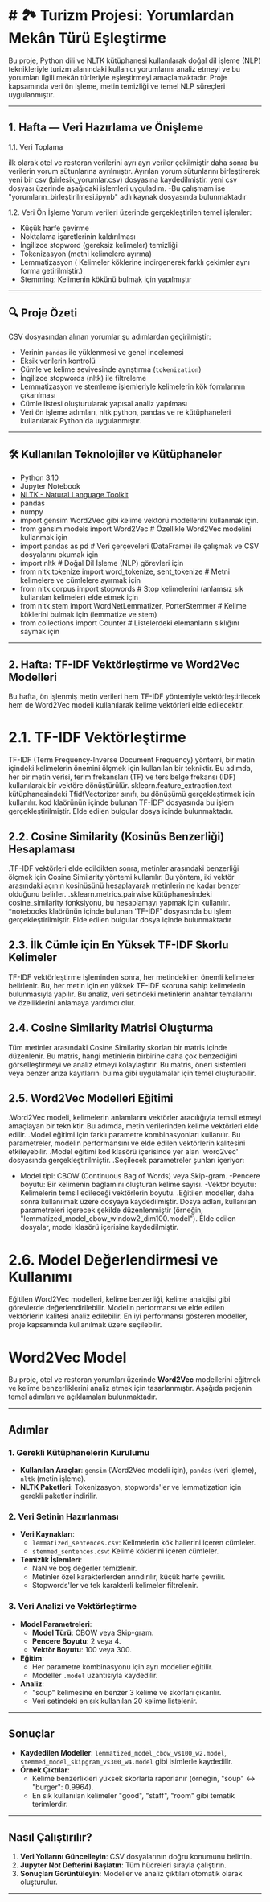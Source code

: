 #  # 🏞️ Turizm Projesi: Yorumlardan Mekân Türü Eşleştirme

Bu proje, Python dili ve NLTK kütüphanesi kullanılarak doğal dil işleme (NLP) teknikleriyle turizm alanındaki kullanıcı yorumlarını analiz etmeyi ve bu yorumları ilgili mekân türleriyle eşleştirmeyi amaçlamaktadır. Proje kapsamında veri ön işleme, metin temizliği ve temel NLP süreçleri uygulanmıştır.

---

## 1. Hafta — Veri Hazırlama ve Önişleme
1.1. Veri Toplama

ilk olarak otel ve restoran verilerini ayrı ayrı veriler çekilmiştir daha sonra bu verilerin yorum sütunlarına ayrılmıştır.
Ayırılan yorum sütunlarını birleştirerek yeni bir csv (birlesik_yorumlar.csv) dosyasına kaydedilmiştir.
yeni csv dosyası üzerinde aşağıdaki işlemleri uyguladım.
-Bu çalışmam ise "yorumların_birleştirilmesi.ipynb" adlı kaynak dosyasında bulunmaktadır

1.2. Veri Ön İşleme
Yorum verileri üzerinde gerçekleştirilen temel işlemler:

-  Küçük harfe çevirme  
-  Noktalama işaretlerinin kaldırılması  
-  İngilizce stopword (gereksiz kelimeler) temizliği  
-  Tokenizasyon (metni kelimelere ayırma)  
-  Lemmatizasyon ( Kelimeler köklerine indirgenerek farklı çekimler aynı forma getirilmiştir.) 
- Stemming: Kelimenin kökünü bulmak için yapılmıştır

---

## 🔍 Proje Özeti

CSV dosyasından alınan yorumlar şu adımlardan geçirilmiştir:

- Verinin `pandas` ile yüklenmesi ve genel incelemesi
- Eksik verilerin kontrolü
- Cümle ve kelime seviyesinde ayrıştırma (`tokenization`)
- İngilizce stopwords (nltk) ile filtreleme
- Lemmatizasyon ve stemleme işlemleriyle kelimelerin kök formlarının çıkarılması
- Cümle listesi oluşturularak yapısal analiz yapılması
- Veri ön işleme adımları, nltk python, pandas ve re kütüphaneleri kullanılarak Python'da uygulanmıştır.

---

## 🛠️ Kullanılan Teknolojiler ve Kütüphaneler

- Python 3.10
- Jupyter Notebook
- [NLTK - Natural Language Toolkit](https://www.nltk.org/)
- pandas
- numpy
- import gensim   Word2Vec gibi kelime vektörü modellerini kullanmak için.
- from gensim.models import Word2Vec  # Özellikle Word2Vec modelini kullanmak için
- import pandas as pd  # Veri çerçeveleri (DataFrame) ile çalışmak ve CSV dosyalarını okumak için
- import nltk  # Doğal Dil İşleme (NLP) görevleri için
- from nltk.tokenize import word_tokenize, sent_tokenize  # Metni kelimelere ve cümlelere ayırmak için
- from nltk.corpus import stopwords  # Stop kelimelerini (anlamsız sık kullanılan kelimeler) elde etmek için
- from nltk.stem import WordNetLemmatizer, PorterStemmer  # Kelime köklerini bulmak için (lemmatize ve stem)
- from collections import Counter  # Listelerdeki elemanların sıklığını saymak için


---

##  2. Hafta: TF-IDF Vektörleştirme ve Word2Vec Modelleri 

Bu hafta, ön işlenmiş metin verileri hem TF-IDF yöntemiyle vektörleştirilecek hem de Word2Vec modeli kullanılarak kelime vektörleri elde edilecektir.

# 2.1. TF-IDF Vektörleştirme
TF-IDF (Term Frequency-Inverse Document Frequency) yöntemi, bir metin içindeki kelimelerin önemini ölçmek için kullanılan bir tekniktir. Bu adımda, her bir metin verisi, terim frekansları (TF) ve ters belge frekansı (IDF) kullanılarak bir vektöre dönüştürülür.
sklearn.feature_extraction.text kütüphanesindeki TfidfVectorizer sınıfı, bu dönüşümü gerçekleştirmek için kullanılır.
kod klaörünün içinde bulunan TF-İDF' dosyasında bu işlem gerçekleştirilmiştir. Elde edilen bulgular dosya içinde bulunmaktadır.

## 2.2. Cosine Similarity (Kosinüs Benzerliği) Hesaplaması
.TF-IDF vektörleri elde edildikten sonra, metinler arasındaki benzerliği ölçmek için Cosine 
 Similarity yöntemi kullanılır. Bu yöntem, iki vektör arasındaki açının kosinüsünü hesaplayarak 
 metinlerin ne kadar benzer olduğunu belirler.
.sklearn.metrics.pairwise kütüphanesindeki cosine_similarity fonksiyonu, bu hesaplamayı yapmak 
 için kullanılır. *notebooks klaörünün içinde bulunan 'TF-İDF' dosyasında bu işlem 
 gerçekleştirilmiştir. Elde edilen bulgular dosya içinde bulunmaktadır
 
## 2.3. İlk Cümle için En Yüksek TF-IDF Skorlu Kelimeler
TF-IDF vektörleştirme işleminden sonra, her metindeki en önemli kelimeler belirlenir. Bu, her metin için en yüksek TF-IDF skoruna sahip kelimelerin bulunmasıyla yapılır.
Bu analiz, veri setindeki metinlerin anahtar temalarını ve özelliklerini anlamaya yardımcı olur.

## 2.4. Cosine Similarity Matrisi Oluşturma
Tüm metinler arasındaki Cosine Similarity skorları bir matris içinde düzenlenir. Bu matris, hangi metinlerin birbirine daha çok benzediğini görselleştirmeyi ve analiz etmeyi kolaylaştırır.
Bu matris, öneri sistemleri veya benzer arıza kayıtlarını bulma gibi uygulamalar için temel oluşturabilir.
## 2.5. Word2Vec Modelleri Eğitimi
.Word2Vec modeli, kelimelerin anlamlarını vektörler aracılığıyla temsil etmeyi amaçlayan bir 
 tekniktir. Bu adımda, metin verilerinden kelime vektörleri elde edilir.
.Model eğitimi için farklı parametre kombinasyonları kullanılır. Bu parametreler, modelin 
 performansını ve elde edilen vektörlerin kalitesini etkileyebilir.
.Model eğitimi kod klasörü içerisinde yer alan 'word2vec' dosyasında gerçekleştirilmiştir.
.Seçilecek parametreler şunları içeriyor:
 - Model tipi: CBOW (Continuous Bag of Words) veya Skip-gram.
  -Pencere boyutu: Bir kelimenin bağlamını oluşturan kelime sayısı.
  -Vektör boyutu: Kelimelerin temsil edileceği vektörlerin boyutu.
.Eğitilen modeller, daha sonra kullanılmak üzere dosyaya kaydedilmiştir. Dosya adları, 
 kullanılan parametreleri içerecek şekilde düzenlenmiştir (örneğin, "lemmatized_model_cbow_window2_dim100.model"). Elde edilen dosyalar, model  klasörü içerisine 
 kaydedilmiştir.
# 2.6. Model Değerlendirmesi ve Kullanımı
Eğitilen Word2Vec modelleri, kelime benzerliği, kelime analojisi gibi görevlerde değerlendirilebilir.
Modelin performansı ve elde edilen vektörlerin kalitesi analiz edilebilir.
En iyi performansı gösteren modeller, proje kapsamında kullanılmak üzere seçilebilir.

# Word2Vec Model 

Bu proje, otel ve restoran yorumları üzerinde **Word2Vec** modellerini eğitmek ve kelime benzerliklerini analiz etmek için tasarlanmıştır. Aşağıda projenin temel adımları ve açıklamaları bulunmaktadır.

---

## Adımlar

### 1. Gerekli Kütüphanelerin Kurulumu
- **Kullanılan Araçlar**: `gensim` (Word2Vec modeli için), `pandas` (veri işleme), `nltk` (metin işleme).
- **NLTK Paketleri**: Tokenizasyon, stopwords'ler ve lemmatization için gerekli paketler indirilir.

### 2. Veri Setinin Hazırlanması
- **Veri Kaynakları**: 
  - `lemmatized_sentences.csv`: Kelimelerin kök hallerini içeren cümleler.
  - `stemmed_sentences.csv`: Kelime köklerini içeren cümleler.
- **Temizlik İşlemleri**:
  - NaN ve boş değerler temizlenir.
  - Metinler özel karakterlerden arındırılır, küçük harfe çevrilir.
  - Stopwords'ler ve tek karakterli kelimeler filtrelenir.

### 3. Veri Analizi ve Vektörleştirme
- **Model Parametreleri**:
  - **Model Türü**: CBOW veya Skip-gram.
  - **Pencere Boyutu**: 2 veya 4.
  - **Vektör Boyutu**: 100 veya 300.
- **Eğitim**:
  - Her parametre kombinasyonu için ayrı modeller eğitilir.
  - Modeller `.model` uzantısıyla kaydedilir.
- **Analiz**:
  - "soup" kelimesine en benzer 3 kelime ve skorları çıkarılır.
  - Veri setindeki en sık kullanılan 20 kelime listelenir.

---

## Sonuçlar
- **Kaydedilen Modeller**: `lemmatized_model_cbow_vs100_w2.model`, `stemmed_model_skipgram_vs300_w4.model` gibi isimlerle kaydedilir.
- **Örnek Çıktılar**:
  - Kelime benzerlikleri yüksek skorlarla raporlanır (örneğin, "soup" ↔ "burger": 0.9964).
  - En sık kullanılan kelimeler "good", "staff", "room" gibi tematik terimlerdir.

---

## Nasıl Çalıştırılır?
1. **Veri Yollarını Güncelleyin**: CSV dosyalarının doğru konumunu belirtin.
2. **Jupyter Not Defterini Başlatın**: Tüm hücreleri sırayla çalıştırın.
3. **Sonuçları Görüntüleyin**: Modeller ve analiz çıktıları otomatik olarak oluşturulur.

---



 
